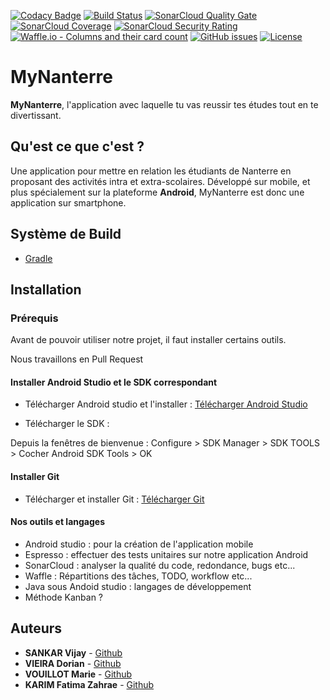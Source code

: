 [![Codacy Badge](https://api.codacy.com/project/badge/Grade/86d12dbdeda94a9193f592d34d71574f)](https://app.codacy.com/app/sankarvijay/myNanterre?utm_source=github.com&utm_medium=referral&utm_content=sankarvijay/myNanterre&utm_campaign=Badge_Grade_Dashboard)
[![Build Status](https://travis-ci.com/sankarvijay/myNanterre.svg?branch=master)](https://travis-ci.org/sankarvijay/myNanterre)
[![SonarCloud Quality Gate](https://sonarcloud.io/api/project_badges/measure?project=sankarvijay_myNanterre&metric=alert_status)](https://sonarcloud.io/dashboard?id=sankarvijay_myNanterre)
[![SonarCloud Coverage](https://sonarcloud.io/api/project_badges/measure?project=sankarvijay_myNanterre&metric=coverage)](https://sonarcloud.io/dashboard?id=sankarvijay_myNanterre)
[![SonarCloud Security Rating](https://sonarcloud.io/api/project_badges/measure?project=sankarvijay_myNanterre&metric=security_rating)](https://sonarcloud.io/dashboard?id=sankarvijay_myNanterre)
[![Waffle.io - Columns and their card count](https://badge.waffle.io/sankarvijay/myNanterre.svg?columns=all)](https://waffle.io/sankarvijay/myNanterre)
[![GitHub issues](https://img.shields.io/github/issues/sankarvijay/myNanterre.svg)](https://github.com/sankarvijay/myNanterre/issues)
[![License](https://img.shields.io/github/license/sankarvijay/myNanterre.svg?style=flat-square)](LICENSE)

# MyNanterre

**MyNanterre**, l'application avec laquelle tu vas reussir tes études tout en te divertissant. 

## Qu'est ce que c'est ?

Une application pour mettre en relation les étudiants de Nanterre en proposant des activités intra et extra-scolaires.
Développé sur mobile, et plus spécialement sur la plateforme **Android**, MyNanterre est donc une application sur smartphone.

## Système de Build
* [Gradle](https://gradle.org/)

## Installation

### Prérequis

Avant de pouvoir utiliser notre projet, il faut installer certains outils.

Nous travaillons en Pull Request

#### Installer Android Studio et le SDK correspondant

- Télécharger Android studio et l'installer : [Télécharger Android Studio](https://developer.android.com/studio/index.html)

- Télécharger le SDK : 

Depuis la fenêtres de bienvenue : 
Configure > SDK Manager > SDK TOOLS > Cocher Android SDK Tools > OK
  
#### Installer Git

- Télécharger et installer Git : [Télécharger Git](https://gitforwindows.org/)

#### Nos outils et langages
- Android studio : pour la création de l'application mobile
- Espresso : effectuer des tests unitaires sur notre application Android
- SonarCloud : analyser la qualité du code, redondance, bugs etc...
- Waffle : Répartitions des tâches, TODO, workflow etc...
- Java sous Andoid studio : langages de développement
- Méthode Kanban ?

## Auteurs
* **SANKAR Vijay** - [Github](https://github.com/sankarvijay)
* **VIEIRA Dorian** - [Github](https://github.com/dorianvieira)
* **VOUILLOT Marie** - [Github](https://github.com/marievllt)
* **KARIM Fatima Zahrae** - [Github](https://github.com/KarimFatimazahrae)
